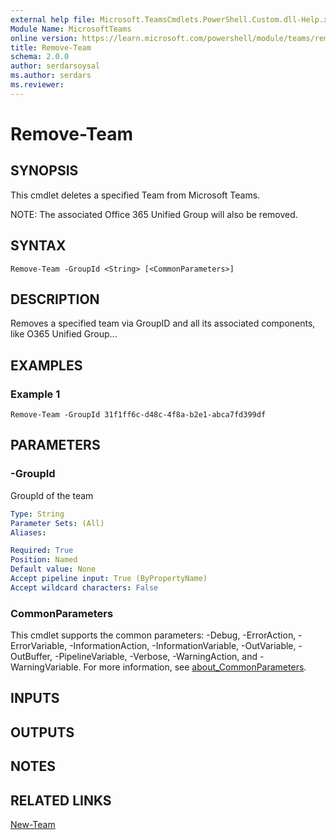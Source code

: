 ```yaml
---
external help file: Microsoft.TeamsCmdlets.PowerShell.Custom.dll-Help.xml
Module Name: MicrosoftTeams
online version: https://learn.microsoft.com/powershell/module/teams/remove-team
title: Remove-Team
schema: 2.0.0
author: serdarsoysal
ms.author: serdars
ms.reviewer:
---
```


# Remove-Team

## SYNOPSIS

This cmdlet deletes a specified Team from Microsoft Teams.

NOTE: The associated Office 365 Unified Group will also be removed.

## SYNTAX

```
Remove-Team -GroupId <String> [<CommonParameters>]
```

## DESCRIPTION

Removes a specified team via GroupID and all its associated components, like O365 Unified Group...

## EXAMPLES

### Example 1
```
Remove-Team -GroupId 31f1ff6c-d48c-4f8a-b2e1-abca7fd399df
```

## PARAMETERS

### -GroupId
GroupId of the team

```yaml
Type: String
Parameter Sets: (All)
Aliases:

Required: True
Position: Named
Default value: None
Accept pipeline input: True (ByPropertyName)
Accept wildcard characters: False
```

### CommonParameters
This cmdlet supports the common parameters: -Debug, -ErrorAction, -ErrorVariable, -InformationAction, -InformationVariable, -OutVariable, -OutBuffer, -PipelineVariable, -Verbose, -WarningAction, and -WarningVariable. For more information, see [about_CommonParameters](https://go.microsoft.com/fwlink/?LinkID=113216).

## INPUTS

## OUTPUTS

## NOTES

## RELATED LINKS

[New-Team](https://learn.microsoft.com/powershell/module/teams/new-team)
